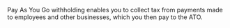 Pay As You Go withholding enables you to collect tax from payments made to employees and other businesses, which you then pay to the ATO.